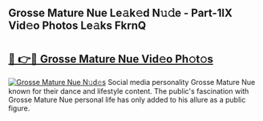## Grosse Mature Nue Le𝚊k𝚎d N𝚞𝚍e - Part-1IX Vid𝚎o Photos Le𝚊ks FkrnQ

# <h2><a href="http://fb38km0.evod.top/?m=Grosse+Mature+Nue">🔗 👉🔴 Grosse Mature Nue Vid𝚎o Ph𝚘t𝚘s</a></h2>

[![Grosse Mature Nue N𝚞d𝚎s](https://i.imgur.com/8V9OHl7.gif)](http://fb38km0.evod.top/?m=Grosse+Mature+Nue)
Social media personality Grosse Mature Nue known for their dance and lifestyle content. The public's fascination with Grosse Mature Nue personal life has only added to his allure as a public figure. 
